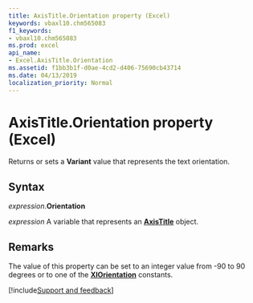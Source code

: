 ```yaml
---
title: AxisTitle.Orientation property (Excel)
keywords: vbaxl10.chm565083
f1_keywords:
- vbaxl10.chm565083
ms.prod: excel
api_name:
- Excel.AxisTitle.Orientation
ms.assetid: f1bb3b1f-d0ae-4cd2-d406-75690cb43714
ms.date: 04/13/2019
localization_priority: Normal
---
```



# AxisTitle.Orientation property (Excel)

Returns or sets a **Variant** value that represents the text orientation.


## Syntax

_expression_.**Orientation**

_expression_ A variable that represents an **[AxisTitle](Excel.AxisTitle(object).md)** object.


## Remarks

The value of this property can be set to an integer value from -90 to 90 degrees or to one of the **[XlOrientation](Excel.XlOrientation.md)** constants.



[!include[Support and feedback](~/includes/feedback-boilerplate.md)]